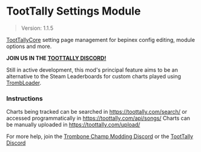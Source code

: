 # TootTally Settings Module
> Version: 1.1.5

[TootTallyCore](https://toottally.com/) setting page management for bepinex config editing, module options and more.

**JOIN US IN THE [TOOTTALLY DISCORD!](https://discord.gg/9jQmVEDVTp)**

Still in active development, this mod's principal feature aims to be an alternative to the Steam Leaderboards for custom charts played using [TrombLoader](https://github.com/tc-mods/TrombLoader).

### Instructions

Charts being tracked can be searched in https://toottally.com/search/ or accessed programmatically in https://toottally.com/api/songs/
Charts can be manually uploaded in https://toottally.com/upload/

For more help, join the [Trombone Champ Modding Discord](https://discord.gg/KVzKRsbetJ) or the [TootTally Discord](https://discord.gg/9jQmVEDVTp)
